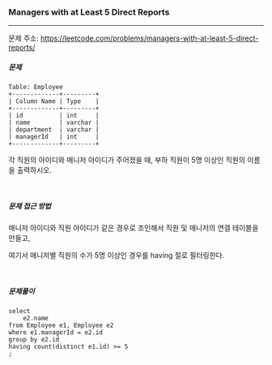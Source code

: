 ### Managers with at Least 5 Direct Reports

------

문제 주소: https://leetcode.com/problems/managers-with-at-least-5-direct-reports/



##### 문제

```
Table: Employee
+-------------+---------+
| Column Name | Type    |
+-------------+---------+
| id          | int     |
| name        | varchar |
| department  | varchar |
| managerId   | int     |
+-------------+---------+
```

각 직원의 아이디와 매니저 아이디가 주어졌을 때, 부하 직원이 5명 이상인 직원의 이름을 출력하시오.      

​    

##### 문제 접근 방법

매니저 아이디와 직원 아이디가 같은 경우로 조인해서 직원 및 매니저의 연결 테이블을 만들고,    

여기서 매니저별 직원의 수가 5명 이상인 경우를 having 절로 필터링한다.    

​     

##### 문제풀이

```
select
    e2.name
from Employee e1, Employee e2
where e1.managerId = e2.id
group by e2.id
having count(distinct e1.id) >= 5
;
```

​    
